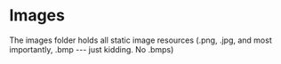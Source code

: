 # Images
The images folder holds all static image resources (.png, .jpg, and most importantly, .bmp --- just kidding. No .bmps)